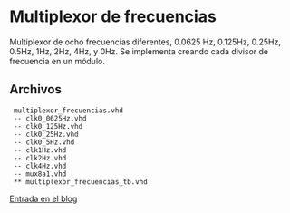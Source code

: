 Multiplexor de frecuencias
=====

Multiplexor de ocho frecuencias diferentes, 0.0625 Hz, 0.125Hz, 0.25Hz, 0.5Hz, 1Hz, 2Hz, 4Hz, y 0Hz. Se implementa creando cada divisor de frecuencia en un módulo.

Archivos
-----

     multiplexor_frecuencias.vhd
     -- clk0_0625Hz.vhd
     -- clk0_125Hz.vhd
     -- clk0_25Hz.vhd
     -- clk0_5Hz.vhd
     -- clk1Hz.vhd
     -- clk2Hz.vhd
     -- clk4Hz.vhd
     -- mux8a1.vhd
     ** multiplexor_frecuencias_tb.vhd

[Entrada en el blog](http://www.estadofinito.com/proyecto/multiplexor-de-frecuencias/)